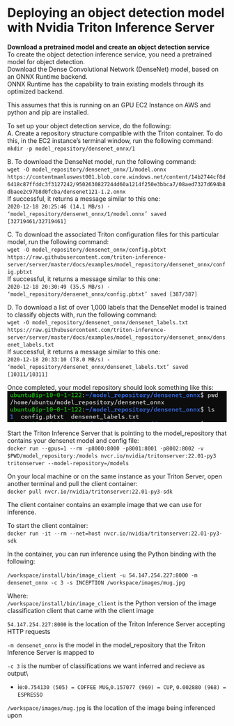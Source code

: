# Deploying an object detection model with Nvidia Triton Inference Server

**Download a pretrained model and create an object detection service**\
To create the object detection inference service, you need a pretrained model for object detection.\
Download the Dense Convolutional Network (DenseNet) model, based on an ONNX Runtime backend.\
ONNX Runtime has the capability to train existing models through its optimized backend.

This assumes that this is running on an GPU EC2 Instance on AWS and python and pip are installed.

To set up your object detection service, do the following:\
A. Create a repository structure compatible with the Triton container. To do this, in the EC2 instance’s terminal window, run the following command:\
`mkdir -p model_repository/densenet_onnx/1`

B. To download the DenseNet model, run the following command:\
`wget -O model_repository/densenet_onnx/1/model.onnx https://contentmamluswest001.blob.core.windows.net/content/14b2744cf8d6418c87ffddc3f3127242/9502630827244d60a1214f250e3bbca7/08aed7327d694b8dbaee2c97b8d0fcba/densenet121-1.2.onnx`\
If successful, it returns a message similar to this one:\
`2020-12-18 20:25:46 (14.1 MB/s) - ‘model_repository/densenet_onnx/1/model.onnx’ saved [32719461/32719461]`

C. To download the associated Triton configuration files for this particular model, run the following command:\
`wget -O model_repository/densenet_onnx/config.pbtxt https://raw.githubusercontent.com/triton-inference-server/server/master/docs/examples/model_repository/densenet_onnx/config.pbtxt`\
If successful, it returns a message similar to this one:\
`2020-12-18 20:30:49 (35.5 MB/s) - ‘model_repository/densenet_onnx/config.pbtxt’ saved [387/387]`

D. To download a list of over 1,000 labels that the DenseNet model is trained to classify objects with, run the following command:\
`wget -O model_repository/densenet_onnx/densenet_labels.txt https://raw.githubusercontent.com/triton-inference-server/server/master/docs/examples/model_repository/densenet_onnx/densenet_labels.txt`\
If successful, it returns a message similar to this one:\
`2020-12-18 20:33:10 (78.0 MB/s) - ‘model_repository/densenet_onnx/densenet_labels.txt’ saved [10311/10311]`

Once completed, your model repository should look something like this:\
<img src="https://github.com/JustinBurg/triton_server/blob/main/Object_Detection_Example/densenet_model_repository_layout.png" width="600">


Start the Triton Inference Server that is pointing to the model_repository that contains your densenet model and config file:\
`docker run --gpus=1 --rm -p8000:8000 -p8001:8001 -p8002:8002 -v $PWD/model_repository:/models nvcr.io/nvidia/tritonserver:22.01-py3 tritonserver --model-repository=/models`

On your local machine or on the same instance as your Triton Server, open another terminal and pull the client container:\
`docker pull nvcr.io/nvidia/tritonserver:22.01-py3-sdk`

The client container contains an example image that we can use for inference. 

To start the client container:\
`docker run -it --rm --net=host nvcr.io/nvidia/tritonserver:22.01-py3-sdk`

In the container, you can run inference using the Python binding with the following:

`/workspace/install/bin/image_client -u 54.147.254.227:8000 -m densenet_onnx -c 3 -s INCEPTION /workspace/images/mug.jpg`

Where:\
`/workspace/install/bin/image_client` is the Python version of the image classification client that came with the client image

`54.147.254.227:8000` is the location of the Triton Inference Server accepting HTTP requests

`-m densenet_onnx` is the model in the model_repository that the Triton Inference Server is mapped to

`-c 3` is the number of classifications we want inferred and recieve as output\
* ie:`0.754130 (505) = COFFEE MUG`,`0.157077 (969) = CUP`, `0.002880 (968) = ESPRESSO`

`/workspace/images/mug.jpg` is the location of the image being inferenced upon


